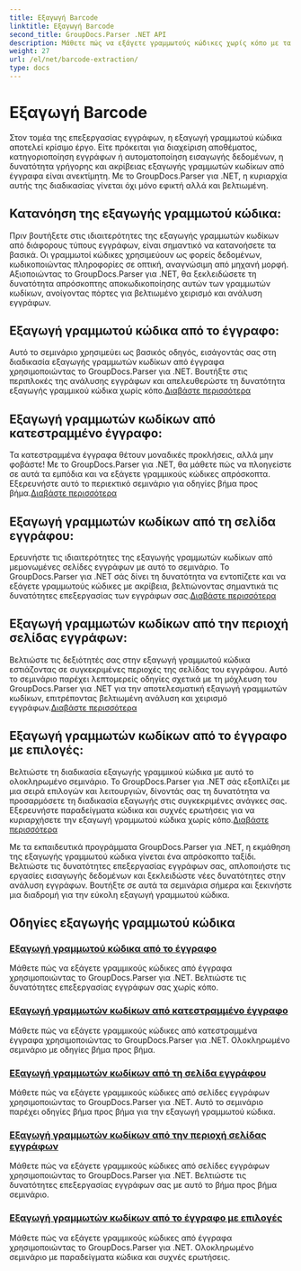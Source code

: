 ```yaml
---
title: Εξαγωγή Barcode
linktitle: Εξαγωγή Barcode
second_title: GroupDocs.Parser .NET API
description: Μάθετε πώς να εξάγετε γραμμωτούς κώδικες χωρίς κόπο με τα μαθήματα GroupDocs.Parser για .NET. Βελτιώστε τις δυνατότητες επεξεργασίας εγγράφων σας τώρα!
weight: 27
url: /el/net/barcode-extraction/
type: docs
---
```

# Εξαγωγή Barcode


Στον τομέα της επεξεργασίας εγγράφων, η εξαγωγή γραμμωτού κώδικα αποτελεί κρίσιμο έργο. Είτε πρόκειται για διαχείριση αποθέματος, κατηγοριοποίηση εγγράφων ή αυτοματοποίηση εισαγωγής δεδομένων, η δυνατότητα γρήγορης και ακρίβειας εξαγωγής γραμμωτών κωδίκων από έγγραφα είναι ανεκτίμητη. Με το GroupDocs.Parser για .NET, η κυριαρχία αυτής της διαδικασίας γίνεται όχι μόνο εφικτή αλλά και βελτιωμένη.

## Κατανόηση της εξαγωγής γραμμωτού κώδικα:

Πριν βουτήξετε στις ιδιαιτερότητες της εξαγωγής γραμμωτών κωδίκων από διάφορους τύπους εγγράφων, είναι σημαντικό να κατανοήσετε τα βασικά. Οι γραμμωτοί κώδικες χρησιμεύουν ως φορείς δεδομένων, κωδικοποιώντας πληροφορίες σε οπτική, αναγνώσιμη από μηχανή μορφή. Αξιοποιώντας το GroupDocs.Parser για .NET, θα ξεκλειδώσετε τη δυνατότητα απρόσκοπτης αποκωδικοποίησης αυτών των γραμμωτών κωδίκων, ανοίγοντας πόρτες για βελτιωμένο χειρισμό και ανάλυση εγγράφων.

## Εξαγωγή γραμμωτού κώδικα από το έγγραφο:
 Αυτό το σεμινάριο χρησιμεύει ως βασικός οδηγός, εισάγοντάς σας στη διαδικασία εξαγωγής γραμμωτών κωδίκων από έγγραφα χρησιμοποιώντας το GroupDocs.Parser για .NET. Βουτήξτε στις περιπλοκές της ανάλυσης εγγράφων και απελευθερώστε τη δυνατότητα εξαγωγής γραμμικού κώδικα χωρίς κόπο.[Διαβάστε περισσότερα](./extract-barcodes-from-document/)

## Εξαγωγή γραμμωτών κωδίκων από κατεστραμμένο έγγραφο:
Τα κατεστραμμένα έγγραφα θέτουν μοναδικές προκλήσεις, αλλά μην φοβάστε! Με το GroupDocs.Parser για .NET, θα μάθετε πώς να πλοηγείστε σε αυτά τα εμπόδια και να εξάγετε γραμμικούς κώδικες απρόσκοπτα. Εξερευνήστε αυτό το περιεκτικό σεμινάριο για οδηγίες βήμα προς βήμα.[Διαβάστε περισσότερα](./extract-barcodes-from-corrupted-document/)

## Εξαγωγή γραμμωτών κωδίκων από τη σελίδα εγγράφου:
 Ερευνήστε τις ιδιαιτερότητες της εξαγωγής γραμμωτών κωδίκων από μεμονωμένες σελίδες εγγράφων με αυτό το σεμινάριο. Το GroupDocs.Parser για .NET σάς δίνει τη δυνατότητα να εντοπίζετε και να εξάγετε γραμμωτούς κώδικες με ακρίβεια, βελτιώνοντας σημαντικά τις δυνατότητες επεξεργασίας των εγγράφων σας.[Διαβάστε περισσότερα](./extract-barcodes-from-document-page/)

## Εξαγωγή γραμμωτών κωδίκων από την περιοχή σελίδας εγγράφων:
 Βελτιώστε τις δεξιότητές σας στην εξαγωγή γραμμωτού κώδικα εστιάζοντας σε συγκεκριμένες περιοχές της σελίδας του εγγράφου. Αυτό το σεμινάριο παρέχει λεπτομερείς οδηγίες σχετικά με τη μόχλευση του GroupDocs.Parser για .NET για την αποτελεσματική εξαγωγή γραμμωτών κωδίκων, επιτρέποντας βελτιωμένη ανάλυση και χειρισμό εγγράφων.[Διαβάστε περισσότερα](./extract-barcodes-from-document-page-area/)

## Εξαγωγή γραμμωτών κωδίκων από το έγγραφο με επιλογές:
Βελτιώστε τη διαδικασία εξαγωγής γραμμικού κώδικα με αυτό το ολοκληρωμένο σεμινάριο. Το GroupDocs.Parser για .NET σάς εξοπλίζει με μια σειρά επιλογών και λειτουργιών, δίνοντάς σας τη δυνατότητα να προσαρμόσετε τη διαδικασία εξαγωγής στις συγκεκριμένες ανάγκες σας. Εξερευνήστε παραδείγματα κώδικα και συχνές ερωτήσεις για να κυριαρχήσετε την εξαγωγή γραμμωτού κώδικα χωρίς κόπο.[Διαβάστε περισσότερα](./extract-barcodes-from-document-with-options/)

Με τα εκπαιδευτικά προγράμματα GroupDocs.Parser για .NET, η εκμάθηση της εξαγωγής γραμμωτού κώδικα γίνεται ένα απρόσκοπτο ταξίδι. Βελτιώστε τις δυνατότητες επεξεργασίας εγγράφων σας, απλοποιήστε τις εργασίες εισαγωγής δεδομένων και ξεκλειδώστε νέες δυνατότητες στην ανάλυση εγγράφων. Βουτήξτε σε αυτά τα σεμινάρια σήμερα και ξεκινήστε μια διαδρομή για την εύκολη εξαγωγή γραμμωτού κώδικα.
## Οδηγίες εξαγωγής γραμμωτού κώδικα
### [Εξαγωγή γραμμωτού κώδικα από το έγγραφο](./extract-barcodes-from-document/)
Μάθετε πώς να εξάγετε γραμμικούς κώδικες από έγγραφα χρησιμοποιώντας το GroupDocs.Parser για .NET. Βελτιώστε τις δυνατότητες επεξεργασίας εγγράφων σας χωρίς κόπο.
### [Εξαγωγή γραμμωτών κωδίκων από κατεστραμμένο έγγραφο](./extract-barcodes-from-corrupted-document/)
Μάθετε πώς να εξάγετε γραμμικούς κώδικες από κατεστραμμένα έγγραφα χρησιμοποιώντας το GroupDocs.Parser για .NET. Ολοκληρωμένο σεμινάριο με οδηγίες βήμα προς βήμα.
### [Εξαγωγή γραμμωτών κωδίκων από τη σελίδα εγγράφου](./extract-barcodes-from-document-page/)
Μάθετε πώς να εξάγετε γραμμικούς κώδικες από σελίδες εγγράφων χρησιμοποιώντας το GroupDocs.Parser για .NET. Αυτό το σεμινάριο παρέχει οδηγίες βήμα προς βήμα για την εξαγωγή γραμμωτού κώδικα.
### [Εξαγωγή γραμμωτών κωδίκων από την περιοχή σελίδας εγγράφων](./extract-barcodes-from-document-page-area/)
Μάθετε πώς να εξάγετε γραμμικούς κώδικες από σελίδες εγγράφων χρησιμοποιώντας το GroupDocs.Parser για .NET. Βελτιώστε τις δυνατότητες επεξεργασίας εγγράφων σας με αυτό το βήμα προς βήμα σεμινάριο.
### [Εξαγωγή γραμμωτών κωδίκων από το έγγραφο με επιλογές](./extract-barcodes-from-document-with-options/)
Μάθετε πώς να εξάγετε γραμμικούς κώδικες από έγγραφα χρησιμοποιώντας το GroupDocs.Parser για .NET. Ολοκληρωμένο σεμινάριο με παραδείγματα κώδικα και συχνές ερωτήσεις.